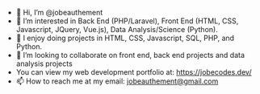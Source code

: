 - 👋 Hi, I’m @jobeauthement
- 👀 I’m interested in Back End (PHP/Laravel), Front End (HTML, CSS, Javascript, JQuery, Vue.js), Data Analysis/Science (Python).
- 🌱 I enjoy doing projects in HTML, CSS, Javascript, SQL, PHP, and Python.
- 💞️ I’m looking to collaborate on front end, back end projects and data analysis projects
- You can view my web development portfolio at: https://jobecodes.dev/
- 📫 How to reach me at my email: jobeauthement@gmail.com

<!---
jobeauthement/jobeauthement is a ✨ special ✨ repository because its `README.md` (this file) appears on your GitHub profile.
You can click the Preview link to take a look at your changes.
--->
